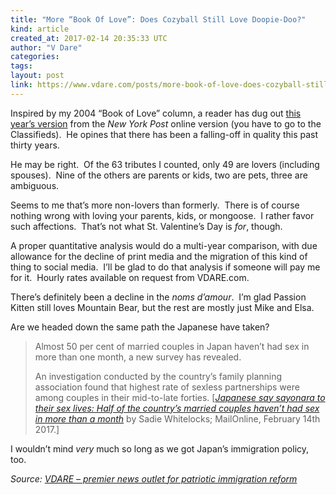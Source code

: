 ```yaml
---
title: "More “Book Of Love”: Does Cozyball Still Love Doopie-Doo?"
kind: article
created_at: 2017-02-14 20:35:33 UTC
author: "V Dare"
categories: 
tags: 
layout: post
link: https://www.vdare.com/posts/more-book-of-love-does-cozyball-still-love-doopie-doo
---
```



<!--
   More “Book Of Love”: Does Cozyball Still Love Doopie-Doo?             # => "I Made a Pretty Gem - Planet.rb"
   https://www.vdare.com/posts/more-book-of-love-does-cozyball-still-love-doopie-doo               # => "http://poteland.com/blog/i-made-a-pretty-gem-planet-dot-rb/"
   2017-02-14 20:35:33 UTC              # => "2012-04-14 05:17:00 UTC"
   &lt;div class=&quot;pf-content&quot;&gt;&lt;p&gt;Inspired by my 2004 “Book of Love” column, a reader has dug out &lt;a href=&quot;http://nyp.nypost.com/classifieds/20170214/classifieds.pdf&quot;&gt;this year’s version&lt;/a&gt; from the &lt;em&gt;New York Post&lt;/em&gt; online version (you have to go to the Classifieds).  He opines that there has been a falling-off in quality this past thirty years.&lt;/p&gt;
&lt;p&gt;He may be right.  Of the 63 tributes I counted, only 49 are lovers (including spouses).  Nine of the others are parents or kids, two are pets, three are ambiguous.&lt;/p&gt;
&lt;p&gt;Seems to me that’s more non-lovers than formerly.  There is of course nothing wrong with loving your parents, kids, or mongoose.  I rather favor such affections.  That’s not what St. Valentine’s Day is &lt;em&gt;for&lt;/em&gt;, though.&lt;/p&gt;
&lt;p&gt;A proper quantitative analysis would do a multi-year comparison, with due allowance for the decline of print media and the migration of this kind of thing to social media.  I’ll be glad to do that analysis if someone will pay me for it.  Hourly rates available on request from VDARE.com.&lt;/p&gt;&lt;div id=&quot;57966237cc52c74a5e1363c4&quot; class=&quot;vdb_player vdb_57966237cc52c74a5e1363c456bcd17ce4b018167fea5539&quot;&gt;    &lt;/div&gt;
&lt;p&gt;There’s definitely been a decline in the &lt;em&gt;noms d’amour&lt;/em&gt;.  I’m glad Passion Kitten still loves Mountain Bear, but the rest are mostly just Mike and Elsa.&lt;/p&gt;
&lt;p&gt;Are we headed down the same path the Japanese have taken?&lt;/p&gt;
&lt;blockquote&gt;&lt;p&gt;Almost 50 per cent of married couples in Japan haven’t had sex in more than one month, a new survey has revealed.&lt;/p&gt;
&lt;p&gt;An investigation conducted by the country’s family planning association found that highest rate of sexless partnerships were among couples in their mid-to-late forties. [&lt;a href=&quot;http://www.dailymail.co.uk/news/article-4223990/Nearly-half-Japanese-couples-haven-t-sex-month.html&quot;&gt;&lt;em&gt;Japanese say sayonara to their sex lives: Half of the country’s married couples haven’t had sex in more than a month&lt;/em&gt;&lt;/a&gt;&lt;em&gt; &lt;/em&gt;by Sadie Whitelocks; MailOnline, February 14th 2017.]&lt;/p&gt;&lt;/blockquote&gt;
&lt;p&gt;I wouldn’t mind &lt;em&gt;very&lt;/em&gt; much so long as we got Japan’s immigration policy, too.&lt;/p&gt;
&lt;/div&gt;           # => "I’ve been hurting to write this ever since we had the idea of creating a Planet for Cubox..." (Continued)
   VDARE – premier news outlet for patriotic immigration reform              # => "This is where I tell you stuff"
   vdare-premier-news-outlet-for-patriotic-immigratio              # => "this-is-where-i-tell-you-stuff"
   https://www.vdare.com               # => "http://poteland.com/articles"
           # => "programming planet"
                 # => "go ruby jekyll"
                 # => "http://poteland.com/images/site-logo.png"
   V Dare                 # => "Pablo Astigarraga"
   @vdar                # => "poteland"
   http://twitter.com/@vdar            # => "http://twitter.com/poteland" -->
<div class="pf-content"><p>Inspired by my 2004 “Book of Love” column, a reader has dug out <a href="http://nyp.nypost.com/classifieds/20170214/classifieds.pdf">this year’s version</a> from the <em>New York Post</em> online version (you have to go to the Classifieds).  He opines that there has been a falling-off in quality this past thirty years.</p>
<p>He may be right.  Of the 63 tributes I counted, only 49 are lovers (including spouses).  Nine of the others are parents or kids, two are pets, three are ambiguous.</p>
<p>Seems to me that’s more non-lovers than formerly.  There is of course nothing wrong with loving your parents, kids, or mongoose.  I rather favor such affections.  That’s not what St. Valentine’s Day is <em>for</em>, though.</p>
<p>A proper quantitative analysis would do a multi-year comparison, with due allowance for the decline of print media and the migration of this kind of thing to social media.  I’ll be glad to do that analysis if someone will pay me for it.  Hourly rates available on request from VDARE.com.</p><div id="57966237cc52c74a5e1363c4" class="vdb_player vdb_57966237cc52c74a5e1363c456bcd17ce4b018167fea5539">    </div>
<p>There’s definitely been a decline in the <em>noms d’amour</em>.  I’m glad Passion Kitten still loves Mountain Bear, but the rest are mostly just Mike and Elsa.</p>
<p>Are we headed down the same path the Japanese have taken?</p>
<blockquote><p>Almost 50 per cent of married couples in Japan haven’t had sex in more than one month, a new survey has revealed.</p>
<p>An investigation conducted by the country’s family planning association found that highest rate of sexless partnerships were among couples in their mid-to-late forties. [<a href="http://www.dailymail.co.uk/news/article-4223990/Nearly-half-Japanese-couples-haven-t-sex-month.html"><em>Japanese say sayonara to their sex lives: Half of the country’s married couples haven’t had sex in more than a month</em></a><em> </em>by Sadie Whitelocks; MailOnline, February 14th 2017.]</p></blockquote>
<p>I wouldn’t mind <em>very</em> much so long as we got Japan’s immigration policy, too.</p>
</div><div class="">
    <i>Source: <a href="https://www.vdare.com">VDARE – premier news outlet for patriotic immigration reform</a></i>
</div>
